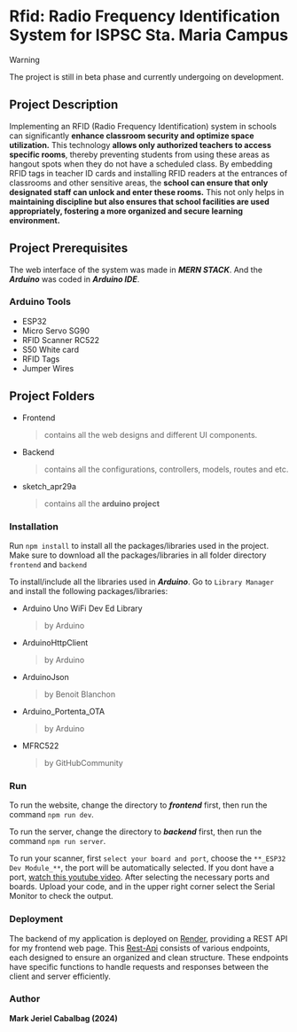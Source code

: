 # Rfid: Radio Frequency Identification System for ISPSC Sta. Maria Campus

> [!WARNING]
> The project is still in beta phase and currently undergoing on development.

## Project Description
Implementing an RFID (Radio Frequency Identification) system in schools can significantly **enhance classroom security and optimize space utilization.** This technology **allows only authorized teachers to access specific rooms**, thereby preventing students from using these areas as hangout spots when they do not have a scheduled class. By embedding RFID tags in teacher ID cards and installing RFID readers at the entrances of classrooms and other sensitive areas, the **school can ensure that only designated staff can unlock and enter these rooms.** This not only helps in **maintaining discipline but also ensures that school facilities are used appropriately, fostering a more organized and secure learning environment.**

## Project Prerequisites
The web interface of the system was made in **_MERN STACK_**. And the **_Arduino_** was coded in **_Arduino IDE_**. 
### Arduino Tools
- ESP32
- Micro Servo SG90
- RFID Scanner RC522
- S50 White card
- RFID Tags
- Jumper Wires

## Project Folders
- Frontend
  > contains all the web designs and different UI components.
- Backend
  > contains all the configurations, controllers, models, routes and etc.
- sketch_apr29a
  > contains all the **arduino project**

### Installation
Run `npm install` to install all the packages/libraries used in the project. Make sure to download all the packages/libraries in all folder directory `frontend` and `backend`

To install/include all the libraries used in **_Arduino_**. Go to `Library Manager` and install the following packages/libraries:
- Arduino Uno WiFi Dev Ed Library
  > by Arduino
- ArduinoHttpClient
  > by Arduino
- ArduinoJson
  > by Benoit Blanchon
- Arduino_Portenta_OTA
  > by Arduino
- MFRC522
  > by GitHubCommunity


### Run
To run the website, change the directory to **_frontend_** first, then run the command `npm run dev`.

To run the server, change the directory to **_backend_** first, then run the command `npm run server`.

To run your scanner, first `select your board and port`, choose the `**_ESP32 Dev Module_**`, the port will be automatically selected. If you dont have a port, [watch this youtube video](https://www.youtube.com/watch?v=LpohiGf8GiU). After selecting the necessary ports and boards. Upload your code, and in the upper right corner select the Serial Monitor to check the output.

### Deployment
The backend of my application is deployed on [Render](https://dashboard.render.com/), providing a REST API for my frontend web page. This [Rest-Api](https://rest-api-jiei.onrender.com/) consists of various endpoints,
each designed to ensure an organized and clean structure. These endpoints have specific functions to handle requests and responses between the client and server efficiently.

### Author
**Mark Jeriel Cabalbag (2024)**







